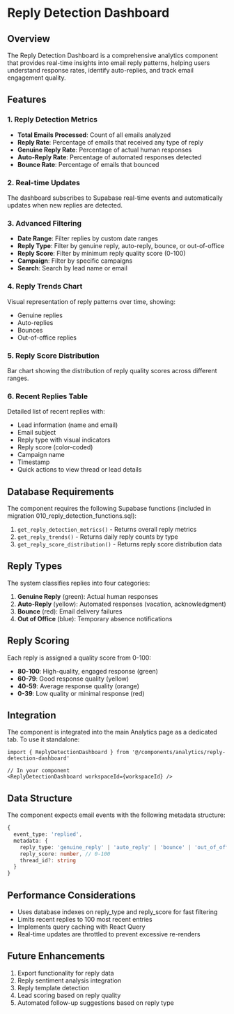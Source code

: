 # Reply Detection Dashboard

## Overview

The Reply Detection Dashboard is a comprehensive analytics component that provides real-time insights into email reply patterns, helping users understand response rates, identify auto-replies, and track email engagement quality.

## Features

### 1. Reply Detection Metrics
- **Total Emails Processed**: Count of all emails analyzed
- **Reply Rate**: Percentage of emails that received any type of reply
- **Genuine Reply Rate**: Percentage of actual human responses
- **Auto-Reply Rate**: Percentage of automated responses detected
- **Bounce Rate**: Percentage of emails that bounced

### 2. Real-time Updates
The dashboard subscribes to Supabase real-time events and automatically updates when new replies are detected.

### 3. Advanced Filtering
- **Date Range**: Filter replies by custom date ranges
- **Reply Type**: Filter by genuine reply, auto-reply, bounce, or out-of-office
- **Reply Score**: Filter by minimum reply quality score (0-100)
- **Campaign**: Filter by specific campaigns
- **Search**: Search by lead name or email

### 4. Reply Trends Chart
Visual representation of reply patterns over time, showing:
- Genuine replies
- Auto-replies
- Bounces
- Out-of-office replies

### 5. Reply Score Distribution
Bar chart showing the distribution of reply quality scores across different ranges.

### 6. Recent Replies Table
Detailed list of recent replies with:
- Lead information (name and email)
- Email subject
- Reply type with visual indicators
- Reply score (color-coded)
- Campaign name
- Timestamp
- Quick actions to view thread or lead details

## Database Requirements

The component requires the following Supabase functions (included in migration 010_reply_detection_functions.sql):

1. `get_reply_detection_metrics()` - Returns overall reply metrics
2. `get_reply_trends()` - Returns daily reply counts by type
3. `get_reply_score_distribution()` - Returns reply score distribution data

## Reply Types

The system classifies replies into four categories:

1. **Genuine Reply** (green): Actual human responses
2. **Auto-Reply** (yellow): Automated responses (vacation, acknowledgment)
3. **Bounce** (red): Email delivery failures
4. **Out of Office** (blue): Temporary absence notifications

## Reply Scoring

Each reply is assigned a quality score from 0-100:
- **80-100**: High-quality, engaged response (green)
- **60-79**: Good response quality (yellow)
- **40-59**: Average response quality (orange)
- **0-39**: Low quality or minimal response (red)

## Integration

The component is integrated into the main Analytics page as a dedicated tab. To use it standalone:

```tsx
import { ReplyDetectionDashboard } from '@/components/analytics/reply-detection-dashboard'

// In your component
<ReplyDetectionDashboard workspaceId={workspaceId} />
```

## Data Structure

The component expects email events with the following metadata structure:

```typescript
{
  event_type: 'replied',
  metadata: {
    reply_type: 'genuine_reply' | 'auto_reply' | 'bounce' | 'out_of_office',
    reply_score: number, // 0-100
    thread_id?: string
  }
}
```

## Performance Considerations

- Uses database indexes on reply_type and reply_score for fast filtering
- Limits recent replies to 100 most recent entries
- Implements query caching with React Query
- Real-time updates are throttled to prevent excessive re-renders

## Future Enhancements

1. Export functionality for reply data
2. Reply sentiment analysis integration
3. Reply template detection
4. Lead scoring based on reply quality
5. Automated follow-up suggestions based on reply type